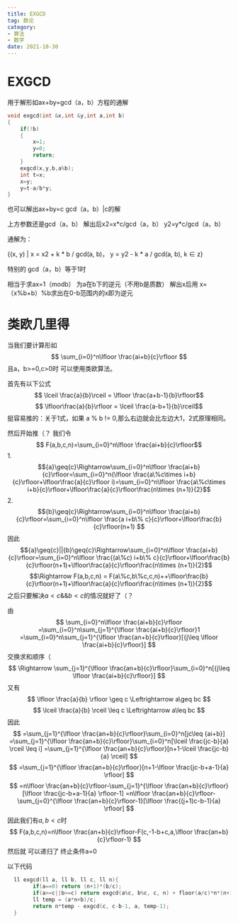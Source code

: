 ```yaml
---
title: EXGCD
tag: 数论
category: 
- 算法
- 数学
date: 2021-10-30
---
```






# EXGCD

用于解形如ax+by=gcd（a，b）方程的通解

<!-- more -->

```c++
void exgcd(int &x,int &y,int a,int b)
{
    if(!b)
    {
        x=1;
        y=0;
        return;
    }
    exgcd(x,y,b,a%b);
    int t=x;
    x=y;
    y=t-a/b*y;
}
```

也可以解出ax+by=c  gcd（a，b）|c的解

上方参数还是gcd（a，b） 解出后x2=x\*c/gcd（a，b） 	y2=y*c/gcd（a，b）

通解为：

{(x, y) | x = x2 + k * b / gcd(a, b)， y = y2 - k * a / gcd(a, b), k ∈ z}

 特别的 gcd（a，b）等于1时

相当于求ax=1（modb） 为a在b下的逆元（不用b是质数） 解出x后用 x=（x%b+b）%b求出在0-b范围内的x即为逆元



# 类欧几里得

当我们要计算形如
$$
        \sum_{i=0}^n\lfloor \frac{ai+b}{c}\rfloor
$$
且a，b>=0,c>0时
可以使用类欧算法。

首先有以下公式
$$ \lceil \frac{a}{b}\rceil = \lfloor \frac{a+b-1}{b}\rfloor$$
$$ \lfloor\frac{a}{b}\rfloor = \lceil \frac{a-b+1}{b}\rceil$$
挺容易推的：关于1式，如果 a % b != 0,那么右边就会比左边大1，2式原理相同。

然后开始推（？
我们令
$$ F(a,b,c,n)=\sum_{i=0}^n\lfloor \frac{ai+b}{c}\rfloor$$
1.
$${a}\geq{c}\Rightarrow\sum_{i=0}^n\lfloor \frac{ai+b}{c}\rfloor=\sum_{i=0}^n(\lfloor \frac{a\%c\times i+b}{c}\rfloor+\lfloor\frac{a}{c}\rfloor i)=\sum_{i=0}^n\lfloor \frac{a\%c\times i+b}{c}\rfloor+\lfloor\frac{a}{c}\rfloor\frac{n\times (n+1)}{2}$$
2.
$${b}\geq{c}\Rightarrow\sum_{i=0}^n\lfloor \frac{ai+b}{c}\rfloor=\sum_{i=0}^n\lfloor \frac{a i+b\% c}{c}\rfloor+\lfloor\frac{b}{c}\rfloor(n+1) $$
因此
$${a}\geq{c}||{b}\geq{c}\Rightarrow\sum_{i=0}^n\lfloor \frac{ai+b}{c}\rfloor=\sum_{i=0}^n\lfloor \frac{(a\%c) i+b\% c}{c}\rfloor+\lfloor\frac{b}{c}\rfloor(n+1)+\lfloor\frac{a}{c}\rfloor\frac{n\times (n+1)}{2}$$
$$\Rightarrow F(a,b,c,n) = F(a\%c,b\%c,c,n)++\lfloor\frac{b}{c}\rfloor(n+1)+\lfloor\frac{a}{c}\rfloor\frac{n\times (n+1)}{2}$$
之后只要解决$a \lt c \&\& b\lt c$的情况就好了（？

由
$$
\sum_{i=0}^n\lfloor \frac{ai+b}{c}\rfloor
=\sum_{i=0}^n\sum_{j=1}^{\lfloor \frac{ai+b}{c}\rfloor}1
=\sum_{i=0}^n\sum_{j=1}^{\lfloor \frac{an+b}{c}\rfloor}[{j\leq \lfloor \frac{ai+b}{c}\rfloor}]
$$
交换求和顺序（
$$
\Rightarrow \sum_{j=1}^{\lfloor \frac{an+b}{c}\rfloor}\sum_{i=0}^n[{j\leq \lfloor \frac{ai+b}{c}\rfloor}]
$$
又有
$$
\lfloor \frac{a}{b} \rfloor \geq c \Leftrightarrow a\geq bc
$$
$$
\lceil \frac{a}{b} \rceil \leq c \Leftrightarrow a\leq bc
$$
因此
$$
=\sum_{j=1}^{\lfloor \frac{an+b}{c}\rfloor}\sum_{i=0}^n[jc\leq {ai+b}]
=\sum_{j=1}^{\lfloor \frac{an+b}{c}\rfloor}\sum_{i=0}^n[\lceil \frac{jc-b}{a} \rceil \leq i]
=\sum_{j=1}^{\lfloor \frac{an+b}{c}\rfloor}[n+1-\lceil \frac{jc-b}{a} \rceil]
$$
$$
=\sum_{j=1}^{\lfloor \frac{an+b}{c}\rfloor}[n+1-\lfloor \frac{jc-b+a-1}{a} \rfloor]
$$
$$
=n\lfloor \frac{an+b}{c}\rfloor-\sum_{j=1}^{\lfloor \frac{an+b}{c}\rfloor}[\lfloor \frac{jc-b+a-1}{a} \rfloor-1]
=n\lfloor \frac{an+b}{c}\rfloor-\sum_{j=0}^{\lfloor \frac{an+b}{c}\rfloor-1}[\lfloor \frac{(j+1)c-b-1}{a} \rfloor]
$$
因此我们有$a,b\lt c$时
$$
F(a,b,c,n)=n\lfloor \frac{an+b}{c}\rfloor-F(c,-1-b+c,a,\lfloor \frac{an+b}{c}\rfloor-1)
$$
然后就 可以递归了 终止条件a=0

以下代码

```c++
  ll exgcd(ll a, ll b, ll c, ll n){
        if(a==0) return (n+1)*(b/c);
        if(a>=c||b>=c) return exgcd(a%c, b%c, c, n) + floor(a/c)*n*(n+1)/2 + floor(b/c)*(n+1);
        ll temp = (a*n+b)/c;
        return n*temp - exgcd(c, c-b-1, a, temp-1);
  }
```

